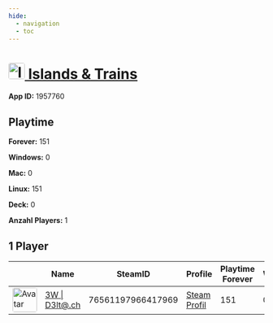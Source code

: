 ```yaml
---
hide:
  - navigation
  - toc
---
```

#  <a href="https://steamdb.info/app/1957760"><img src="https://media.steampowered.com/steamcommunity/public/images/apps/1957760/d9f84e194077a34e1c6c40e4fa2cef1f5d97c191.jpg" alt="Islands & Trains" style="width:32px;height:32px;border-radius:4px;" /> Islands & Trains</a>

**App ID:** 1957760

## Playtime

**Forever:** 151

**Windows:** 0

**Mac:** 0

**Linux:** 151

**Deck:** 0

**Anzahl Players:** 1
## 1 Player

<table id="charts-table" class="display" style="width:100%">
            <thead>
                <tr>
                    <th></th>
                    <th>Name</th>
                    <th>SteamID</th>
                    <th>Profile</th>
                    <th>Playtime Forever</th>
                    <th>Windows</th>
                    <th>Mac</th>
                    <th>Linux</th>
                    <th>Deck</th>
                    <th>Last Played</th>
                    <th>Playtime 2 Weeks</th>
                </tr>
            </thead>
            <tbody>
        <tr>
<td><a href="https://steamcommunity.com/id/3wd3lta/" target="_blank"><img src="https://avatars.steamstatic.com/363ea361fc7ff2a14a2a780a5e15e66cee03e434_full.jpg" alt="Avatar" style="width:48px;height:48px;border-radius:4px;"></a></td><td><a href="/player/76561197966417969">3W | D3lt@.ch</a></td><td>76561197966417969</td><td><a href="https://steamcommunity.com/id/3wd3lta/" target="_blank">Steam Profil</a></td><td>151</td><td>0</td><td>0</td><td>151</td><td>0</td><td>1760421406</td><td>151</td></tr>
</tbody>
</table>
